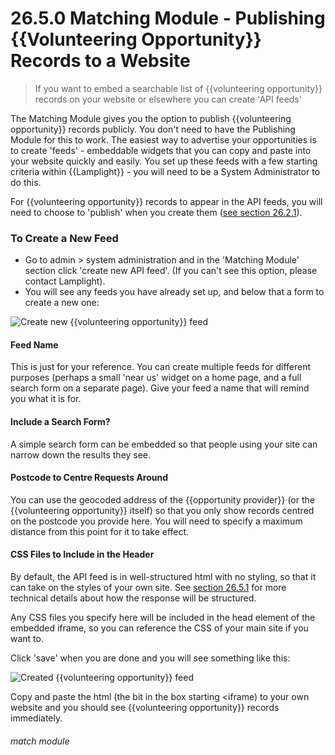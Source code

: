 # 26.5.0 Matching Module - Publishing {{Volunteering Opportunity}} Records to a Website

> If you want to embed a searchable list of {{volunteering opportunity}} records on your website or elsewhere you can create 'API feeds'

The Matching Module gives you the option to publish {{volunteering opportunity}} records publicly. You don't need to
have the Publishing Module for this to work. The easiest way to advertise your opportunities is to create 'feeds' -
embeddable widgets that you can copy and paste into your website quickly and easily. You set up these feeds with a few
starting criteria within {{Lamplight}} - you will need to be a System Administrator to do this.

For {{volunteering opportunity}} records to appear in the API feeds, you will need to choose to 'publish' when you
create them ([see section 26.2.1](/help/index/p/26.2.1)).

### To Create a New Feed

- Go to admin > system administration and in the 'Matching Module' section click 'create new API feed'.  (If you can't
  see this option, please contact Lamplight).
- You will see any feeds you have already set up, and below that a form to create a new one:

![Create new {{volunteering opportunity}} feed](26.5.0a.PNG)

#### Feed Name

This is just for your reference. You can create multiple feeds for different purposes (perhaps a small 'near us' widget
on a home page, and a full search form on a separate page). Give your feed a name that will remind you what it is for.

#### Include a Search Form?

A simple search form can be embedded so that people using your site can narrow down the results they see.

#### Postcode to Centre Requests Around

You can use the geocoded address of the {{opportunity provider}} (or the {{volunteering opportunity}} itself) so that
you only show records centred on the postcode you provide here. You will need to specify a maximum distance from this
point for it to take effect.

#### CSS Files to Include in the Header

By default, the API feed is in well-structured html with no styling, so that it can take on the styles of your own site.
See [section 26.5.1](/help/index/p/26.5.1) for more technical details about how the response will be structured.

Any CSS files you specify here will be included in the head element of the embedded iframe, so you can reference the CSS
of your main site if you want to.

Click 'save' when you are done and you will see something like this:

![Created {{volunteering opportunity}} feed](26.5.0b.PNG)

Copy and paste the html (the bit in the box starting &lt;iframe) to your own website and you should see {{volunteering
opportunity}} records immediately.

###### match module
